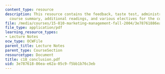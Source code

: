 ```yaml
---
content_type: resource
description: This resource contains the feedback, taste test, administrative issues,
  course summary, additional readings, and various electives for the course.
file: /media/courses/15-810-marketing-management-fall-2004/3e78761886eae62a05c9f5bb1b76c3eb_c18_conclusion.pdf
file_type: application/pdf
learning_resource_types:
- Lecture Notes
ocw_type: OCWFile
parent_title: Lecture Notes
parent_type: CourseSection
resourcetype: Document
title: c18_conclusion.pdf
uid: 3e787618-86ea-e62a-05c9-f5bb1b76c3eb
---
```

